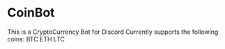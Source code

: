 # CoinBot
This is a CryptoCurrency Bot for Discord 
Currently supports the following coins:
    BTC
    ETH
    LTC
